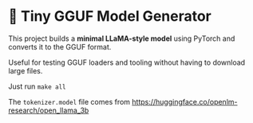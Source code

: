# 🦙 Tiny GGUF Model Generator

This project builds a **minimal LLaMA-style model** using PyTorch and converts
it to the GGUF format.

Useful for testing GGUF loaders and tooling without having to download large
files.

Just run `make all`

The `tokenizer.model` file comes from https://huggingface.co/openlm-research/open_llama_3b
